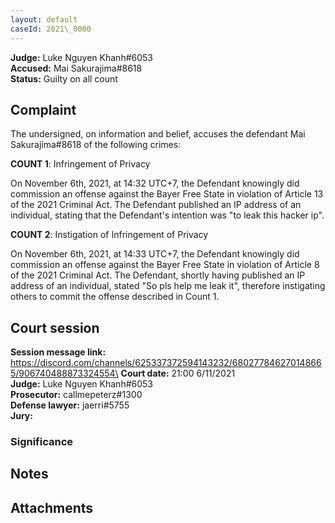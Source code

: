 ```yaml
---
layout: default
caseId: 2021\_0000
---
```

**Judge:** Luke Nguyen Khanh#6053\
**Accused:** Mai Sakurajima#8618\
**Status:** Guilty on all count

## Complaint
The undersigned, on information and belief, accuses the defendant Mai Sakurajima#8618 of the following crimes:

__COUNT 1__: Infringement of Privacy 

On November 6th, 2021, at 14:32 UTC+7, the Defendant knowingly did commission an offense against the Bayer Free State in violation of Article 13 of the 2021 Criminal Act. The Defendant published an IP address of an individual, stating that the Defendant's intention was "to leak this hacker ip".

__COUNT 2__: Instigation of Infringement of Privacy

On November 6th, 2021, at 14:33 UTC+7, the Defendant knowingly did commission an offense against the Bayer Free State in violation of Article 8 of the 2021 Criminal Act. The Defendant, shortly having published an IP address of an individual, stated "So pls help me leak it", therefore instigating others to commit the offense described in Count 1.

## Court session
**Session message link:** https://discord.com/channels/625337372594143232/680277846270148665/906740488873324554\
**Court date:** 21:00 6/11/2021\
**Judge:** Luke Nguyen Khanh#6053\
**Prosecutor:** callmepeterz#1300\
**Defense lawyer:** jaerri#5755\
**Jury:**

### Significance

## Notes

## Attachments